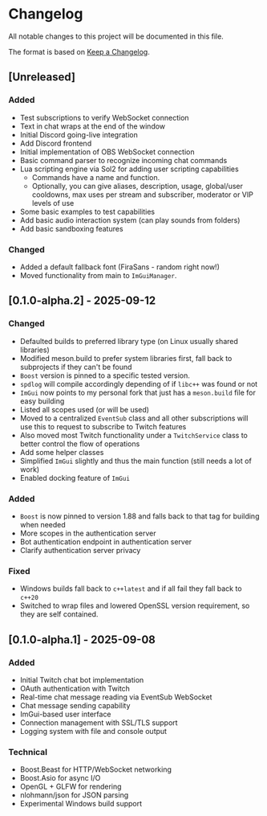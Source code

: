 # Changelog

All notable changes to this project will be documented in this file.

The format is based on [Keep a Changelog](https://keepachangelog.com/en/1.0.0/).

## [Unreleased]
### Added
- Test subscriptions to verify WebSocket connection
- Text in chat wraps at the end of the window
- Initial Discord going-live integration
- Add Discord frontend
- Initial implementation of OBS WebSocket connection
- Basic command parser to recognize incoming chat commands
- Lua scripting engine via Sol2 for adding user scripting capabilities
  - Commands have a name and function.
  - Optionally, you can give aliases, description, usage, global/user cooldowns, max uses per stream and subscriber, moderator or VIP levels of use
- Some basic examples to test capabilities
- Add basic audio interaction system (can play sounds from folders)
- Add basic sandboxing features


### Changed
- Added a default fallback font (FiraSans - random right now!)
- Moved functionality from main to `ImGuiManager`.

## [0.1.0-alpha.2] - 2025-09-12
### Changed
- Defaulted builds to preferred library type (on Linux usually shared libraries)
- Modified meson.build to prefer system libraries first, fall back to subprojects if they can't be found
- `Boost` version is pinned to a specific tested version.
- `spdlog` will compile accordingly depending of if `libc++` was found or not
- `ImGui` now points to my personal fork that just has a `meson.build` file for easy building
- Listed all scopes used (or will be used)
- Moved to a centralized `EventSub` class and all other subscriptions will use this to request to subscribe to Twitch features
- Also moved most Twitch functionality under a `TwitchService` class to better control the flow of operations
- Add some helper classes
- Simplified `ImGui` slightly and thus the main function (still needs a lot of work)
- Enabled docking feature of `ImGui`

### Added
- `Boost` is now pinned to version 1.88 and falls back to that tag for building when needed
- More scopes in the authentication server
- Bot authentication endpoint in authentication server
- Clarify authentication server privacy

### Fixed
- Windows builds fall back to `c++latest` and if all fail they fall back to `c++20`
- Switched to wrap files and lowered OpenSSL version requirement, so they are self contained.

## [0.1.0-alpha.1] - 2025-09-08
### Added
- Initial Twitch chat bot implementation
- OAuth authentication with Twitch
- Real-time chat message reading via EventSub WebSocket
- Chat message sending capability
- ImGui-based user interface
- Connection management with SSL/TLS support
- Logging system with file and console output

### Technical
- Boost.Beast for HTTP/WebSocket networking
- Boost.Asio for async I/O
- OpenGL + GLFW for rendering
- nlohmann/json for JSON parsing
- Experimental Windows build support
